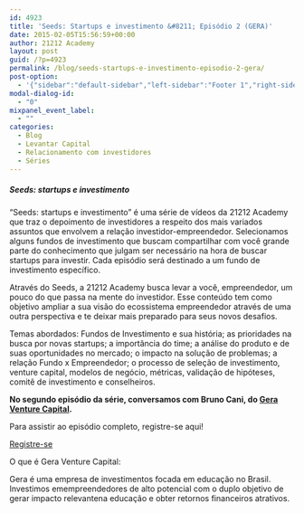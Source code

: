 ```yaml
---
id: 4923
title: 'Seeds: Startups e investimento &#8211; Episódio 2 (GERA)'
date: 2015-02-05T15:56:59+00:00
author: 21212 Academy
layout: post
guid: /?p=4923
permalink: /blog/seeds-startups-e-investimento-episodio-2-gera/
post-option:
  - '{"sidebar":"default-sidebar","left-sidebar":"Footer 1","right-sidebar":"Footer 1","page-title":"","page-caption":""}'
modal-dialog-id:
  - "0"
mixpanel_event_label:
  - ""
categories:
  - Blog
  - Levantar Capital
  - Relacionamento com investidores
  - Séries
---
```

##### Seeds: startups e investimento

“Seeds: startups e investimento” é uma série de vídeos da 21212 Academy que traz o depoimento de investidores a respeito dos mais variados assuntos que envolvem a relação investidor-empreendedor. Selecionamos alguns fundos de investimento que buscam compartilhar com você grande parte do conhecimento que julgam ser necessário na hora de buscar startups para investir. Cada episódio será destinado a um fundo de investimento específico.

Através do Seeds, a 21212 Academy busca levar a você, empreendedor, um pouco do que passa na mente do investidor. Esse conteúdo tem como objetivo ampliar a sua visão do ecossistema empreendedor através de uma outra perspectiva e te deixar mais preparado para seus novos desafios.

Temas abordados: Fundos de Investimento e sua história; as prioridades na busca por novas startups; a importância do time; a análise do produto e de suas oportunidades no mercado; o impacto na solução de problemas; a relação Fundo x Empreendedor; o processo de seleção de investimento, venture capital, modelos de negócio, métricas, validação de hipóteses, comitê de investimento e conselheiros.

**No segundo episódio da série, conversamos com Bruno Cani, do [Gera Venture Capital](http://www.geraventure.com.br/en/).**



Para assistir ao episódio completo, registre-se aqui!

<div class="gdlr-course-button" >
  <a  href='/'>Registre-se</a>
</div>

O que é Gera Venture Capital:

<p class="intro">
  <span class="green">Gera</span> é uma empresa de investimentos <span class="green">focada em educação</span> no Brasil. Investimos em<span class="green">empreendedores de alto potencial</span> com o <span class="green">duplo objetivo</span> de gerar <span class="green">impacto relevante</span>na <span class="green">educação</span> e obter <span class="green">retornos financeiros atrativos</span>.
</p>